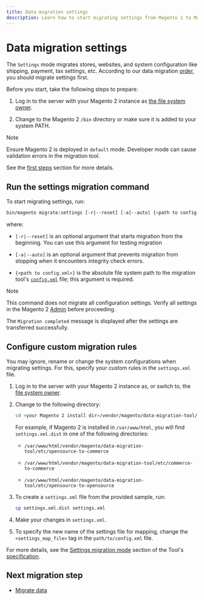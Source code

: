 ```yaml
---
title: Data migration settings
description: Learn how to start migrating settings from Magento 1 to Magento 2 with the Data Migration Tool.
---
```


# Data migration settings

The `Settings` mode migrates stores, websites, and system configuration like shipping, payment, tax settings, etc.
According to our data migration [order](overview.md#migration-order), you should migrate settings first.

Before you start, take the following steps to prepare:

1. Log in to the server with your Magento 2 instance as [the file system owner](https://devdocs.magento.com/guides/v2.4/install-gde/prereq/file-sys-perms-over.html).

1. Change to the Magento 2 `/bin` directory or make sure it is added to your system PATH.

>[!NOTE]
>
>Ensure Magento 2 is deployed in `default` mode. Developer mode can cause validation errors in the migration tool.


See the [first steps](overview.md#first-steps) section for more details.

## Run the settings migration command

To start migrating settings, run:

```bash
bin/magento migrate:settings [-r|--reset] [-a|--auto] {<path to config.xml>}
```

where:

*  `[-r|--reset]` is an optional argument that starts migration from the beginning. You can use this argument for testing migration

*  `[-a|--auto]` is an optional argument that prevents migration from stopping when it encounters integrity check errors.

*  `{<path to config.xml>}` is the absolute file system path to the migration tool's [`config.xml`](../tool/configure.md#configure-migration-in-vendor-folder) file; this argument is required.

>[!NOTE]
>
>This command does not migrate all configuration settings. Verify all settings in the Magento 2 [Admin](https://glossary.magento.com/admin) before proceeding.


The `Migration completed` message is displayed after the settings are transferred successfully.

## Configure custom migration rules

You may ignore, rename or change the system configurations when migrating settings. For this, specify your custom rules in the `settings.xml` file.

1. Log in to the server with your Magento 2 instance as, or switch to, the [file system owner](https://devdocs.magento.com/guides/v2.4/install-gde/prereq/file-sys-perms-over.html).

1. Change to the following directory:

   ```bash
   cd <your Magento 2 install dir>/vendor/magento/data-migration-tool/etc/<edition-to-edition>
   ```

   For example, if Magento 2 is installed in `/var/www/html`, you will find `settings.xml.dist` in one of the following directories:

   *  `/var/www/html/vendor/magento/data-migration-tool/etc/opensource-to-commerce`

   *  `/var/www/html/vendor/magento/data-migration-tool/etc/commerce-to-commerce`

   *  `/var/www/html/vendor/magento/data-migration-tool/etc/opensource-to-opensource`

1. To create a `settings.xml` file from the provided sample, run:

   ```bash
   cp settings.xml.dist settings.xml
   ```

1. Make your changes in `settings.xml`.

1. To specify the new name of the settings file for mapping, change the `<settings_map_file>` tag in the `path/to/config.xml` file.

For more details, see the [Settings migration mode](../tool/technical-specification.md#settings-migration-mode) section of the Tool's [specification](../tool/technical-specification.md).

## Next migration step

*  [Migrate data](data.md)
